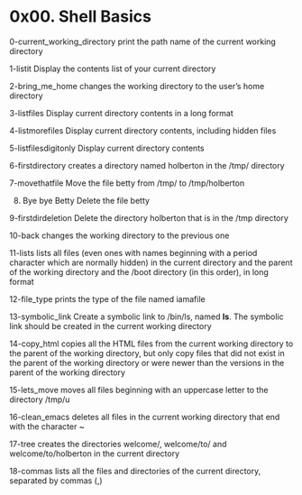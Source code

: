# 0x00. Shell Basics

0-current_working_directory print the  path name of the current working directory

1-listit Display the contents list of your current directory

2-bring_me_home changes the working directory to the user’s home directory

3-listfiles Display current directory contents in a long format

4-listmorefiles Display current directory contents, including hidden files

5-listfilesdigitonly Display current directory contents

6-firstdirectory creates a directory named holberton in the /tmp/ directory

7-movethatfile Move the file betty from /tmp/ to /tmp/holberton

8. Bye bye Betty Delete the file betty

9-firstdirdeletion Delete the directory holberton that is in the /tmp directory

10-back changes the working directory to the previous one

11-lists  lists all files (even ones with names beginning with a period character which are normally hidden) in the current directory and the parent of the working directory and the /boot directory (in this order), in long format

12-file_type prints the type of the file named iamafile

13-symbolic_link Create a symbolic link to /bin/ls, named __ls__. The symbolic link should be created in the current working directory

14-copy_html copies all the HTML files from the current working directory to the parent of the working directory, but only copy files that did not exist in the parent of the working directory or were newer than the versions in the parent of the working directory

15-lets_move moves all files beginning with an uppercase letter to the directory /tmp/u

16-clean_emacs deletes all files in the current working directory that end with the character ~

17-tree creates the directories welcome/, welcome/to/ and welcome/to/holberton in the current directory

18-commas lists all the files and directories of the current directory, separated by commas (,)
